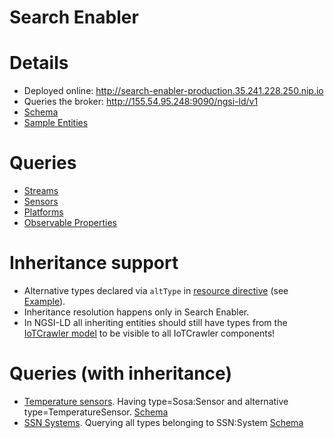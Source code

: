 # Search Enabler

# Details

* Deployed online: http://search-enabler-production.35.241.228.250.nip.io    
* Queries the broker: http://155.54.95.248:9090/ngsi-ld/v1
* [Schema](https://gitlab.iotcrawler.net/search-enabler/search-enabler/blob/master/src/resources/iotcrawler.graphqls)
* [Sample Entities](https://gitlab.iotcrawler.net/search-enabler/search-enabler/tree/master/samples)


# Queries

* [Streams](http://search-enabler-production.35.241.228.250.nip.io/?query=%7B%0A%20%20%20%23streams%0A%20%20%20streams(%0A%20%20%20%20%20%20%20%20%20%20%20%20generatedBy%3A%20%7B%0A%20%20%20%20%20%20%20%20%20%20%20%20%20%20%20%20%20%20%20%20%20%20%20%23id%3A%20%22urn%3Angsi-ld%3AColorDimmableLight_Zipato_Bulb_2%22%0A%20%20%20%20%20%20%20%20%20%20%20%20%20%20%20%20%20%20%20%20%20%20%20%23isHostedBy%3A%20%7B%0A%20%20%20%20%20%20%20%20%20%20%20%20%20%20%20%20%20%20%20%20%20%20%20%20%20%20%20%20%23id%3A%20%22urn%3Angsi-ld%3APlatform_homee_00055110D732%22%0A%20%20%20%20%20%20%20%20%20%20%20%20%20%20%20%20%20%20%20%20%20%20%20%23%20%20%20%20%20label%3A%20%22homee_00055110D732%22%0A%20%20%20%20%20%20%20%20%20%20%20%20%20%20%20%20%20%20%20%20%20%20%20%23%7D%0A%20%20%20%20%20%20%20%20%20%20%20%20%20%20%20%20%20%20%20%20%20%20%20observes%3A%20%7B%0A%20%20%20%20%20%20%20%20%20%20%20%20%20%20%20%20%20%20%20%20%20%20%20%20%20%20%20%20label%3A%20%22Temperature%22%0A%20%20%20%20%20%20%20%20%20%20%20%20%20%20%20%20%20%20%20%20%20%20%20%23%20%20%20%20%20label%3A%20%22Energy%22%0A%20%20%20%20%20%20%20%20%20%20%20%20%20%20%20%20%20%20%20%20%20%20%20%7D%0A%20%20%20%20%20%20%20%20%20%20%20%20%20%20%20%7D%0A%20%20%20%20%20%20%20%20%20%20%20%20%20%20%20)%0A%20%20%20%20%20%20%20%20%20%20%20%20%20%20%20%7B%0A%20%20%20%20%20%20%20%20%20%20%20%20%20%20%20%20%20%20id%2C%0A%20%20%20%20%20%20%20%20%20%20%20%20%20%20%20%20%20%20generatedBy%20%7B%0A%20%20%20%20%20%20%20%20%20%20%20%20%20%20%20%20%20%20%20%20%20%20id%2C%0A%20%20%20%20%20%20%20%20%20%20%20%20%20%20%20%20%20%20%23%20%20%20%20label%2C%0A%20%20%20%20%20%20%20%20%20%20%20%20%20%20%20%20%20%20%20%20%20%20%20isHostedBy%7B%0A%20%20%20%20%20%20%20%20%20%20%20%20%20%20%20%20%20%20%20%20%20%20%20%20%20%20%20%20%20%20%20%20%20%20%20%20%20%20id%2C%0A%20%20%20%20%20%20%20%20%20%20%20%20%20%20%20%20%20%20%23%20%20%20%20%20%20%20%20%20%20%20%20%20%20%20%20%20%20%20%20label%2C%0A%20%20%20%20%20%20%20%20%20%20%20%20%20%20%20%20%20%20%20%20%20%20%20%20%20%20%20%20%20%20%20%20%20%20%20%20%20%20%23location%0A%20%20%20%20%20%20%20%20%20%20%20%20%20%20%20%20%20%20%20%20%20%20%20%20%20%20%20%20%20%20%20%20%20%20%20%20%7D%2C%0A%20%20%20%20%20%20%20%20%20%20%20%20%20%20%20%20%20%20%20%20%20%20observes%7B%0A%20%20%20%20%20%20%20%20%20%20%20%20%20%20%20%20%20%20%20%20%20%20%23%20%20%20%20id%2C%0A%20%20%20%20%20%20%20%20%20%20%20%20%20%20%20%20%20%20%20%20%20%20%20%20%20%20label%0A%20%20%20%20%20%20%20%20%20%20%20%20%20%20%20%20%20%20%20%20%20%20%7D%0A%20%20%20%20%20%20%20%20%20%20%20%20%20%20%20%20%20%20%7D%0A%20%20%20%20%20%20%20%20%20%20%20%20%20%20%7D%0A%7D)
* [Sensors](http://search-enabler-production.35.241.228.250.nip.io/?query=%7B%0A%20%20%20sensors%0A%20%20%20%23sensors(%0A%20%20%20%20%23isHostedBy%3A%20%7B%0A%20%20%20%20%23%20%20%20%20%20%20%20%20%20%20%20%20%20%20%20label%3A%20%22AEON%20Labs%20ZW100%20MultiSensor%206%22%0A%20%20%20%20%23%20%20%20%20%20%20%20%20%20%20%20%20%20%20%20%20label%3A%20%22FIBARO%20System%20FGWPE%2FF%20Wall%20Plug%20Gen5%22%0A%20%20%20%20%23%20%20%20%20%20%20%20%20%20%20%20%7D%2C%0A%20%20%20%20%23observes%3A%20%7B%20label%3A%20%22Temperature%22%20%7D%0A%20%20%20%23)%0A%20%20%20%7B%0A%20%20%20%20%20%20%20%20%20%20%20id%2C%0A%20%20%20%20%20%20%20%20%20%20%20label%2C%0A%20%20%20%20%20%20%20%20%20%20%20observes%20%7B%0A%20%20%20%20%20%20%20%20%20%20%20%20%20%20%20id%2C%0A%20%20%20%20%20%20%20%20%20%20%20%20%20%20%20label%0A%20%20%20%20%20%20%20%20%20%20%20%7D%2C%0A%20%20%20%20%20%20%20%20%20%20%20isHostedBy%7B%0A%20%20%20%20%20%20%20%20%20%20%20%20%20%20%20%20%20%20%20%20%20%20%20id%2C%0A%20%20%20%20%20%20%20%20%20%20%20%20%20%20%20%20%20%20%20%20%20%20%20label%2C%0A%20%20%20%20%20%20%20%20%20%20%20%20%20%20%20%20%20%20%20%20%20%20%20hosts%7B%0A%20%20%20%20%20%20%20%20%20%20%20%20%20%20%20%20%20%20%20%20%20%20%20%20%20%20%20%20%20%20%20%20%20id%2C%0A%20%20%20%20%20%20%20%20%20%20%20%20%20%20%20%20%20%20%20%20%20%20%20%20%20%20%20%20%20%20%20%20%20label%0A%20%20%20%20%20%20%20%20%20%20%20%20%20%20%20%20%20%20%20%20%20%20%20%20%20%20%20%20%20%20%20%7D%0A%20%20%20%20%20%20%20%20%20%20%20%20%20%20%20%20%20%20%20%20%20%7D%0A%20%20%7D%0A%7D)
* [Platforms](http://search-enabler-production.35.241.228.250.nip.io/?query=%7B%0A%20%20%20platforms%0A%20%20%20%23platforms(%0A%20%20%20%23%20%20%20%20%20%20%20%20%20hosts%3A%20%7B%0A%20%20%20%23%20%20%20%20%20%20%20%20%20%20%20%20%20%20%20%20%20observes%3A%20%7B%0A%20%20%20%23%20%20%20%20%20%20%20%20%20%20%20%20%20%20%20%20%20%20%20%20%20%20%20%20%20%20%20%20%20%23id%3A%20%22iotc%3AProperty_FIBARO%2BSystem%2BFGWPE%252FF%2BWall%2BPlug%2BGen5_CurrentEnergyUse%22%0A%20%20%20%23%20%20%20%20%20%20%20%20%20%20%20%20%20%20%20%20%20%20%20%20%20%20%20%20%20%20%20%20%20label%3A%20%22Energy%22%0A%20%20%20%23%20%20%20%20%20%20%20%20%20%20%20%20%20%20%20%20%20%20%20%20%20%20%20%20%20%20%20%7D%0A%20%20%20%23%20%20%20%20%20%20%20%20%20%7D)%0A%20%20%20%7B%0A%20%20%20%20%20%20%20%20%20%20%20id%2C%0A%20%20%20%20%20%20%20%20%20%20%20label%2C%0A%20%20%20%20%20%20%20%20%20%20%20%23location%0A%20%20%20%20%20%20%20%20%20%20%20hosts%7B%0A%20%20%20%20%20%20%20%20%20%20%20%20%20%20%20%20id%0A%20%20%20%20%20%20%20%20%20%20%20%20%20%20%20%20label%0A%20%20%20%20%20%20%20%20%20%20%20%7D%0A%20%20%20%7D%0A%7D)
* [Observable Properties](http://search-enabler-production.35.241.228.250.nip.io/?query=%7B%0A%20%20observableProperties%7B%0A%20%20%20%20id%2C%0A%20%20%20%20label%2C%0A%20%20%20%20isObservedBy%20%7B%0A%20%20%20%20%20%20%20%20id%2C%0A%20%20%20%20%20%20%20%20label%0A%20%20%20%20%7D%0A%20%20%7D%0A%7D)

# Inheritance support
* Alternative types declared via `altType` in [resource directive](src/resources/iotcrawler.graphqls#L8) (see [Example](src/resources/iotcrawler.graphqls#L72)). 
* Inheritance resolution happens only in Search Enabler. 
* In NGSI-LD all inheriting entities should still have types from the [IoTCrawler model](https://gitlab.iotcrawler.net/core/iotcrawler_core/-/wikis/IoTCrawler-Conceptual-model) to be visible to all IoTCrawler components! 

# Queries (with inheritance)
* [Temperature sensors](http://search-enabler-production.35.241.228.250.nip.io/?query=%7B%0A%20%20%20temperatureSensors%0A%20%20%20%23temperatureSensors(%0A%20%20%20%20%23isHostedBy%3A%20%7B%0A%20%20%20%20%23%20%20%20%20%20%20%20%20%20%20%20%20%20%20%20label%3A%20%22AEON%20Labs%20ZW100%20MultiSensor%206%22%0A%20%20%20%20%23%20%20%20%20%20%20%20%20%20%20%20%20%20%20%20%20label%3A%20%22FIBARO%20System%20FGWPE%2FF%20Wall%20Plug%20Gen5%22%0A%20%20%20%20%23%20%20%20%20%20%20%20%20%20%20%20%7D%2C%0A%20%20%20%20%23observes%3A%20%7B%20label%3A%20%22Temperature%22%20%7D%0A%20%20%20%23)%0A%20%20%20%7B%0A%20%20%20%20%20%20%20%20%20%20%20id%2C%0A%20%20%20%20%20%20%20%20%20%20%20type%2C%0A%20%20%20%20%20%20%20%20%20%20%20altType%2C%0A%20%20%20%20%20%20%20%20%20%20%20label%2C%0A%20%20%20%20%20%20%20%20%20%20%20observes%20%7B%0A%20%20%20%20%20%20%20%20%20%20%20%20%20%20%20id%2C%0A%20%20%20%20%20%20%20%20%20%20%20%20%20%20%20label%0A%20%20%20%20%20%20%20%20%20%20%20%7D%2C%0A%20%20%20%20%20%20%20%20%20%20%20isHostedBy%7B%0A%20%20%20%20%20%20%20%20%20%20%20%20%20%20%20%20%20%20%20%20%20%20%20id%2C%0A%20%20%20%20%20%20%20%20%20%20%20%20%20%20%20%20%20%20%20%20%20%20%20label%2C%0A%20%20%20%20%20%20%20%20%20%20%20%20%20%20%20%20%20%20%20%20%20%20%20hosts%7B%0A%20%20%20%20%20%20%20%20%20%20%20%20%20%20%20%20%20%20%20%20%20%20%20%20%20%20%20%20%20%20%20%20%20id%2C%0A%20%20%20%20%20%20%20%20%20%20%20%20%20%20%20%20%20%20%20%20%20%20%20%20%20%20%20%20%20%20%20%20%20label%0A%20%20%20%20%20%20%20%20%20%20%20%20%20%20%20%20%20%20%20%20%20%20%20%20%20%20%20%20%20%20%20%7D%0A%20%20%20%20%20%20%20%20%20%20%20%20%20%20%20%20%20%20%20%20%20%7D%0A%20%20%7D%0A%7D). Having type=Sosa:Sensor and alternative type=TemperatureSensor. [Schema](src/resources/iotcrawler-enriched.graphqls)
* [SSN Systems](http://search-enabler-production.35.241.228.250.nip.io/?query=%7B%0A%20%20%20temperatureSensors%0A%20%20%20%23temperatureSensors(%0A%20%20%20%20%23isHostedBy%3A%20%7B%0A%20%20%20%20%23%20%20%20%20%20%20%20%20%20%20%20%20%20%20%20label%3A%20%22AEON%20Labs%20ZW100%20MultiSensor%206%22%0A%20%20%20%20%23%20%20%20%20%20%20%20%20%20%20%20%20%20%20%20%20label%3A%20%22FIBARO%20System%20FGWPE%2FF%20Wall%20Plug%20Gen5%22%0A%20%20%20%20%23%20%20%20%20%20%20%20%20%20%20%20%7D%2C%0A%20%20%20%20%23observes%3A%20%7B%20label%3A%20%22Temperature%22%20%7D%0A%20%20%20%23)%0A%20%20%20%7B%0A%20%20%20%20%20%20%20%20%20%20%20id%2C%0A%20%20%20%20%20%20%20%20%20%20%20type%2C%0A%20%20%20%20%20%20%20%20%20%20%20altType%2C%0A%20%20%20%20%20%20%20%20%20%20%20label%2C%0A%20%20%20%20%20%20%20%20%20%20%20observes%20%7B%0A%20%20%20%20%20%20%20%20%20%20%20%20%20%20%20id%2C%0A%20%20%20%20%20%20%20%20%20%20%20%20%20%20%20label%0A%20%20%20%20%20%20%20%20%20%20%20%7D%2C%0A%20%20%20%20%20%20%20%20%20%20%20isHostedBy%7B%0A%20%20%20%20%20%20%20%20%20%20%20%20%20%20%20%20%20%20%20%20%20%20%20id%2C%0A%20%20%20%20%20%20%20%20%20%20%20%20%20%20%20%20%20%20%20%20%20%20%20label%2C%0A%20%20%20%20%20%20%20%20%20%20%20%20%20%20%20%20%20%20%20%20%20%20%20hosts%7B%0A%20%20%20%20%20%20%20%20%20%20%20%20%20%20%20%20%20%20%20%20%20%20%20%20%20%20%20%20%20%20%20%20%20id%2C%0A%20%20%20%20%20%20%20%20%20%20%20%20%20%20%20%20%20%20%20%20%20%20%20%20%20%20%20%20%20%20%20%20%20label%0A%20%20%20%20%20%20%20%20%20%20%20%20%20%20%20%20%20%20%20%20%20%20%20%20%20%20%20%20%20%20%20%7D%0A%20%20%20%20%20%20%20%20%20%20%20%20%20%20%20%20%20%20%20%20%20%7D%0A%20%20%7D%0A%7D). Querying all types belonging to SSN:System [Schema](src/resources/iotcrawler.graphqls)